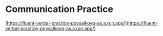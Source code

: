 # Communication Practice

[https://fluent-verbal-practice-pqysalkoyq-as.a.run.app/](https://fluent-verbal-practice-pqysalkoyq-as.a.run.app/)